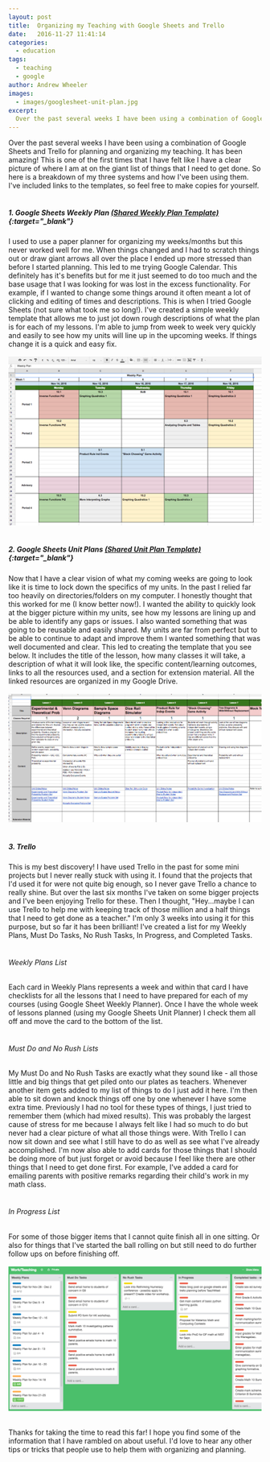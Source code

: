 ```yaml
---
layout: post
title:  Organizing my Teaching with Google Sheets and Trello
date:   2016-11-27 11:41:14
categories: 
  - education
tags:
  - teaching
  - google
author: Andrew Wheeler
images:
  - images/googlesheet-unit-plan.jpg
excerpt:
  Over the past several weeks I have been using a combination of Google Sheets an Trello for planning and organizing my teaching. It has been amazing! It has reduced my level of stress immensely!
---
```


Over the past several weeks I have been using a combination of Google Sheets and Trello for planning and organizing my teaching. It has been amazing! This is one of the first times that I have felt like I have a clear picture of where I am at on the giant list of things that I need to get done. So here is a breakdown of my three systems and how I've been using them. I've included links to the templates, so feel free to make copies for yourself.<br><br>

##### 1. Google Sheets Weekly Plan [(Shared Weekly Plan Template)](https://docs.google.com/spreadsheets/d/1O2wXbBGYccMuPCwOBnu3LsmHXWXa2I1n2SoXHVMFVFs/edit?usp=sharing){:target="_blank"}


I used to use a paper planner for organizing my weeks/months but this never worked well for me. When things changed and I had to scratch things out or draw giant arrows all over the place I ended up more stressed than before I started planning. This led to me trying Google Calendar. This definitely has it's benefits but for me it just seemed to do too much and the base usage that I was looking for was lost in the excess functionality. For example, if I wanted to change some things around it often meant a lot of clicking and editing of times and descriptions. This is when I tried Google Sheets (not sure what took me so long!). I've created a simple weekly template that allows me to just jot down rough descriptions of what the plan is for each of my lessons. I'm able to jump from week to week very quickly and easily to see how my units will line up in the upcoming weeks. If things change it is a quick and easy fix. <br><br>![weeklyplan](/images/googlesheet-weekly-plan.jpg)<br><br>

##### 2. Google Sheets Unit Plans [(Shared Unit Plan Template)](https://docs.google.com/spreadsheets/d/1fghEuxTr9iWhJAEUHyCgW2xTVhofTvwECZLHJKsy8o4/edit?usp=sharing){:target="_blank"}

Now that I have a clear vision of what my coming weeks are going to look like it is time to lock down the specifics of my units. In the past I relied far too heavily on directories/folders on my computer. I honestly thought that this worked for me (I know better now!). I wanted the ability to quickly look at the bigger picture within my units, see how my lessons are lining up and be able to identify any gaps or issues. I also wanted something that was going to be reusable and easily shared. My units are far from perfect but to be able to continue to adapt and improve them I wanted something that was well documented and clear. This led to creating the template that you see below. It includes the title of the lesson, how many classes it will take, a description of what it will look like, the specific content/learning outcomes, links to all the resources used, and a section for extension material. All the linked resources are organized in my Google Drive. <br><br>![unitplan](/images/googlesheet-unit-plan-9.jpg)<br><br>

##### 3. Trello

This is my best discovery! I have used Trello in the past for some mini projects but I never really stuck with using it. I found that the projects that I'd used it for were not quite big enough, so I never gave Trello a chance to really shine. But over the last six months I've taken on some bigger projects and I've been enjoying Trello for these. Then I thought, "Hey...maybe I can use Trello to help me with keeping track of those million and a half things that I need to get done as a teacher." I'm only 3 weeks into using it for this purpose, but so far it has been brilliant! I've created a list for my Weekly Plans, Must Do Tasks, No Rush Tasks, In Progress, and Completed Tasks.<br><br>

###### Weekly Plans List

Each card in Weekly Plans represents a week and within that card I have checklists for all the lessons that I need to have prepared for each of my courses (using Google Sheet Weekly Planner). Once I have the whole week of lessons planned (using my Google Sheets Unit Planner) I check them all off and move the card to the bottom of the list.<br><br>

###### Must Do and No Rush Lists

My Must Do and No Rush Tasks are exactly what they sound like - all those little and big things that get piled onto our plates as teachers. Whenever another item gets added to my list of things to do I just add it here. I'm then able to sit down and knock things off one by one whenever I have some extra time. Previously I had no tool for these types of things, I just tried to remember them (which had mixed results). This was probably the largest cause of stress for me because I always felt like I had so much to do but never had a clear picture of what all those things were. With Trello I can now sit down and see what I still have to do as well as see what I've already accomplished. I'm now also able to add cards for those things that I should be doing more of but just forget or avoid because I feel like there are other things that I need to get done first. For example, I've added a card for emailing parents with positive remarks regarding their child's work in my math class. <br><br>


###### In Progress List

For some of those bigger items that I cannot quite finish all in one sitting. Or also for things that I've started the ball rolling on but still need to do further follow ups on before finishing off.<br><br>![trelloplanning](/images/trello-planning.jpg)<br><br>

Thanks for taking the time to read this far! I hope you find some of the information that I have rambled on about useful. I'd love to hear any other tips or tricks that people use to help them with organizing and planning.
